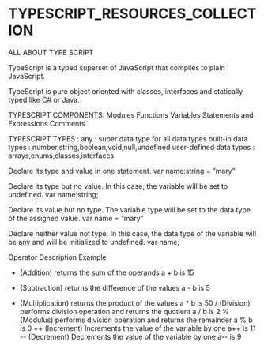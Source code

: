 # TYPESCRIPT_RESOURCES_COLLECTION
ALL ABOUT TYPE SCRIPT

TypeScript is a typed superset of JavaScript that compiles to plain JavaScript. 

TypeScript is pure object oriented with classes, interfaces and statically typed like C# or Java.

TYPESCRIPT COMPONENTS:
Modules
Functions
Variables
Statements and Expressions
Comments

TYPESCRIPT TYPES :
any : super data type for all data types
built-in data types : number,string,boolean,void,null,undefined
user-defined data types : arrays,enums,classes,interfaces

Declare its type and value in one statement.
var name:string = ”mary”

Declare its type but no value. In this case, the variable will be set to undefined.
var name:string;

Declare its value but no type. The variable type will be set to the data type of the assigned value.
var name = ”mary”

Declare neither value not type. In this case, the data type of the variable will be any and will be initialized to undefined.
var name;

Operator	Description	Example
+ (Addition)	returns the sum of the operands	a + b is 15
- (Subtraction)	returns the difference of the values	a - b is 5
* (Multiplication)	returns the product of the values	a * b is 50
/ (Division)	performs division operation and returns the quotient	a / b is 2
% (Modulus)	performs division operation and returns the remainder	a % b is 0
++ (Increment)	Increments the value of the variable by one	a++ is 11
-- (Decrement)	Decrements the value of the variable by one	a-- is 9






